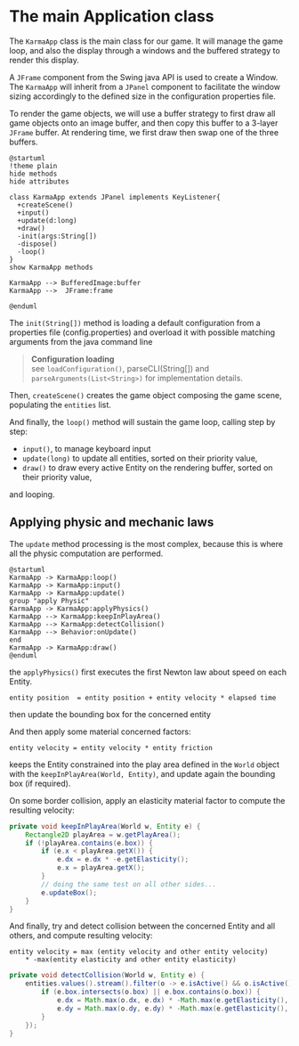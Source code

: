 # The main Application class

The `KarmaApp` class is the main class for our game. It will manage the game loop, and also the display through a
windows and the buffered strategy to render this display.

A `JFrame` component from the Swing java API is used to create a Window. The `KarmaApp` will inherit from a `JPanel`
component to facilitate the window sizing accordingly to the defined size in the configuration properties file.

To render the game objects, we will use a buffer strategy to first draw all game objects onto an image buffer, and then
copy this buffer to a 3-layer `JFrame` buffer. At rendering time, we first draw then swap one of the three buffers.

```plantuml
@startuml
!theme plain
hide methods
hide attributes

class KarmaApp extends JPanel implements KeyListener{
  +createScene()
  +input()
  +update(d:long)
  +draw()
  -init(args:String[])
  -dispose()
  -loop()
}
show KarmaApp methods 

KarmaApp --> BufferedImage:buffer
KarmaApp -->  JFrame:frame

@enduml
```

The `init(String[])` method is loading a default configuration from a properties file (config.properties) and overload
it with possible matching arguments from the java command line

> **Configuration loading**<BR/>
> see `loadConfiguration()`, parseCLI(String[]) and `parseArguments(List<String>)` for implementation details.


Then, `createScene()` creates the game object composing the game scene, populating the `entities` list.

And finally, the `loop()` method will sustain the game loop, calling step by step:

- `input()`, to manage keyboard input
- `update(long)` to update all entities, sorted on their priority value,
- `draw()` to draw every active Entity on the rendering buffer, sorted on their priority value,

and looping.

## Applying physic and mechanic laws

The `update` method processing is the most complex, because this is where all the physic computation are performed.

```plantuml
@startuml
KarmaApp -> KarmaApp:loop()
KarmaApp -> KarmaApp:input()
KarmaApp -> KarmaApp:update()
group "apply Physic"
KarmaApp -> KarmaApp:applyPhysics()
KarmaApp --> KarmaApp:keepInPlayArea()
KarmaApp --> KarmaApp:detectCollision()
KarmaApp --> Behavior:onUpdate()
end
KarmaApp -> KarmaApp:draw()
@enduml
```

the `applyPhysics()` first executes the first Newton law about speed on each Entity.

```text
entity position  = entity position + entity velocity * elapsed time
```

then update the bounding box for the concerned entity

And then apply some material concerned factors:

```text
entity velocity = entity velocity * entity friction
```

keeps the Entity constrained into the play area defined in the `World` object
with the `keepInPlayArea(World, Entity)`, and update again the bounding box (if required).

On some border collision, apply an elasticity material factor to compute the resulting velocity:

```java
private void keepInPlayArea(World w, Entity e) {
    Rectangle2D playArea = w.getPlayArea();
    if (!playArea.contains(e.box)) {
        if (e.x < playArea.getX()) {
            e.dx = e.dx * -e.getElasticity();
            e.x = playArea.getX();
        }
        // doing the same test on all other sides... 
        e.updateBox();
    }
}
```

And finally, try and detect collision between the concerned Entity and all others, and compute resulting velocity:

```text
entity velocity = max (entity velocity and other entity velocity) 
    * -max(entity elasticity and other entity elasticity)
```

```java
private void detectCollision(World w, Entity e) {
    entities.values().stream().filter(o -> e.isActive() && o.isActive() && !o.equals(e)).forEach(o -> {
        if (e.box.intersects(o.box) || e.box.contains(o.box)) {
            e.dx = Math.max(o.dx, e.dx) * -Math.max(e.getElasticity(), o.getElasticity());
            e.dy = Math.max(o.dy, e.dy) * -Math.max(e.getElasticity(), o.getElasticity());
        }
    });
}
```

